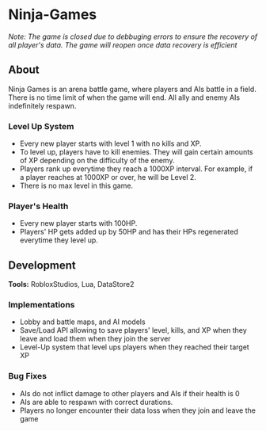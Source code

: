 # Ninja-Games

*Note: The game is closed due to debbuging errors to ensure the recovery of all player's data. The game will reopen once data recovery is efficient*

## About
Ninja Games is an arena battle game, where players and AIs battle in a field. There is no time limit of when the game will end. All ally and enemy AIs indefinitely respawn. 

### Level Up System
- Every new player starts with level 1 with no kills and XP.
- To level up, players have to kill enemies. They will gain certain amounts of XP depending on the difficulty of the enemy.
- Players rank up everytime they reach a 1000XP interval. For example, if a player reaches at 1000XP or over, he will be Level 2.
- There is no max level in this game.

### Player's Health
- Every new player starts with 100HP.
- Players' HP gets added up by 50HP and has their HPs regenerated everytime they level up.

## Development
**Tools:** RobloxStudios, Lua, DataStore2

### Implementations
- Lobby and battle maps, and AI models
- Save/Load API allowing to save players' level, kills, and XP when they leave and load them when they join the server
- Level-Up system that level ups players when they reached their target XP

### Bug Fixes
- AIs do not inflict damage to other players and AIs if their health is 0
- AIs are able to respawn with correct durations.
- Players no longer encounter their data loss when they join and leave the game
